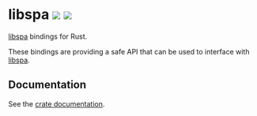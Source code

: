 # libspa [![](https://img.shields.io/crates/v/libspa.svg)](https://crates.io/crates/libspa) [![](https://docs.rs/libspa/badge.svg)](https://docs.rs/libspa)

[libspa](https://pipewire.org) bindings for Rust.

These bindings are providing a safe API that can be used to interface with
[libspa](https://pipewire.org).

## Documentation

See the [crate documentation](https://docs.rs/libspa/).